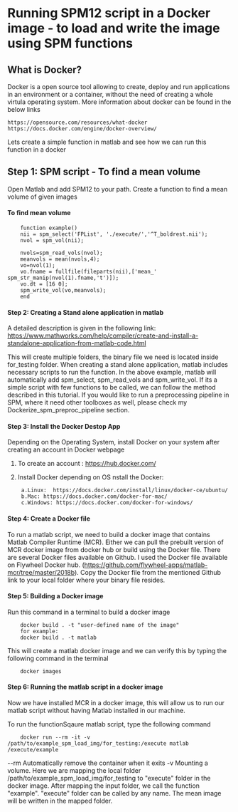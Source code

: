 # Running SPM12 script in a Docker image - to load and write the image using SPM functions

## What is Docker?
Docker is a open source tool allowing to create, deploy and run applications in an environment or a container, without the need of creating a whole virtula operating system. More information about docker can be found in the below links

    https://opensource.com/resources/what-docker
    https://docs.docker.com/engine/docker-overview/

Lets create a simple function in matlab and see how we can run this function in a docker



## Step 1: SPM script - To find a mean volume
Open Matlab and add SPM12 to your path. Create a function to find a mean volume of given images

#### To find mean volume
        
        function example()
        nii = spm_select('FPList', './execute/','^T_boldrest.nii');
        nvol = spm_vol(nii);

        nvols=spm_read_vols(nvol);
        meanvols = mean(nvols,4);
        vo=nvol(1);
        vo.fname = fullfile(fileparts(nii),['mean_' spm_str_manip(nvol(1).fname,'t')]);
        vo.dt = [16 0];
        spm_write_vol(vo,meanvols);
        end


#### Step 2: Creating a Stand alone application in matlab 

A detailed description is given in the following link: 
https://www.mathworks.com/help/compiler/create-and-install-a-standalone-application-from-matlab-code.html

This will create multiple folders, the binary file we need is located inside for_testing folder. When creating a stand alone application, matlab includes  necessary scripts to run the function. In the above example, matlab will automatically add spm_select, spm_read_vols and spm_write_vol.
If its a simple script with few functions to be called, we can follow the method described in this tutorial.  If you would like to run a preprocessing pipeline in SPM, where it need other toolboxes as well, please check my Dockerize_spm_preproc_pipeline section.

#### Step 3: Install the Docker Destop App

Depending on the Operating System, install Docker on your system after creating an account in Docker webpage

1. To create an account : https://hub.docker.com/
2. Install Docker depending on OS
nstall the Docker: 

        a.Linux:  https://docs.docker.com/install/linux/docker-ce/ubuntu/
        b.Mac: https://docs.docker.com/docker-for-mac/
        c.Windows: https://docs.docker.com/docker-for-windows/


#### Step 4: Create a Docker file
To run a matlab script, we need to build a docker image that contains Matlab Compiler Runtime (MCR).
Either we can pull the prebuilt version of MCR docker image from docker hub or build using the Docker file. There are several Docker files available on Github. I used the Docker file available on Flywheel Docker hub. (https://github.com/flywheel-apps/matlab-mcr/tree/master/2018b). 
Copy the  Docker file  from the mentioned Github link to your local folder where your  binary file resides.

#### Step 5: Building a Docker image

Run this command in a terminal to build a docker image

        docker build . -t "user-defined name of the image"
        for example:
        docker build . -t matlab

This will create a matlab docker image and we can verify this by typing the following command in the terminal

        docker images
        

#### Step 6: Running  the  matlab script in a docker image

Now we have installed MCR in a docker image, this will allow us to run our matlab script without having Matlab installed in our machine.

To run the functionSqaure matlab script, type the following command 

        docker run --rm -it -v /path/to/example_spm_load_img/for_testing:/execute matlab /execute/example


--rm  Automatically remove the container when it exits
-v  Mounting a volume. Here we are mapping the local folder /path/to/example_spm_load_img/for_testing  to  "execute" folder in the docker image. 
After mapping the input folder, we call the function "example". "execute" folder can be called by any name. The mean image will be written in  the mapped folder.






















